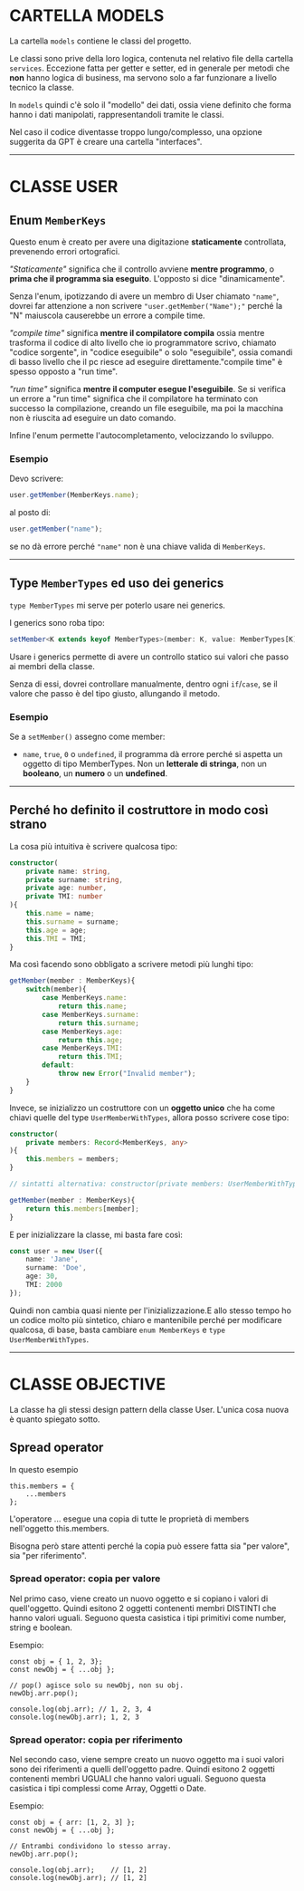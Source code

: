 
# CARTELLA MODELS

La cartella `models` contiene le classi del progetto.

Le classi sono prive della loro logica, contenuta nel relativo file della cartella `services`. Eccezione fatta per getter e setter, ed in generale per metodi che **non** hanno logica di business, ma servono solo a far funzionare a livello tecnico la classe.

In `models` quindi c'è solo il "modello" dei dati, ossia viene definito che forma hanno i dati manipolati, rappresentandoli tramite le classi.

Nel caso il codice diventasse troppo lungo/complesso, una opzione suggerita da GPT è creare una cartella "interfaces".

---

# CLASSE USER

## Enum `MemberKeys`

Questo enum è creato per avere una digitazione **staticamente** controllata, prevenendo errori ortografici.

_"Staticamente"_ significa che il controllo avviene **mentre programmo**, o **prima che il programma sia eseguito**. L'opposto si dice "dinamicamente".

Senza l'enum, ipotizzando di avere un membro di User chiamato `"name"`, dovrei far attenzione a non scrivere `"user.getMember("Name");"` perché la "N" maiuscola causerebbe un errore a compile time.

_"compile time"_ significa **mentre il compilatore compila** ossia mentre trasforma il codice di alto livello che io programmatore scrivo, chiamato "codice sorgente", in "codice eseguibile" o solo "eseguibile", ossia comandi di basso livello che il pc riesce ad eseguire direttamente."compile time" è spesso opposto a "run time".

_"run time"_ significa  **mentre il computer esegue l'eseguibile**. Se si verifica un errore a "run time" significa che il compilatore ha terminato con successo la compilazione, creando un file eseguibile, ma poi la macchina non è riuscita ad eseguire un dato comando.

Infine l'enum permette l'autocompletamento, velocizzando lo sviluppo.

### Esempio
Devo scrivere:
```typescript
user.getMember(MemberKeys.name);
```
al posto di:
```typescript
user.getMember("name");
```
se no dà errore perché `"name"` non è una chiave valida di `MemberKeys`.

---

## Type `MemberTypes` ed uso dei generics

`type MemberTypes` mi serve per poterlo usare nei generics.

I generics sono roba tipo:
```typescript
setMember<K extends keyof MemberTypes>(member: K, value: MemberTypes[K]): void {...}
```

Usare i generics permette di avere un controllo statico sui valori che passo ai membri della classe.

Senza di essi, dovrei controllare manualmente, dentro ogni `if`/`case`, se il valore che passo è del tipo giusto, allungando il metodo.

### Esempio
Se a `setMember()` assegno come member:
- `name`, `true`, `0` o `undefined`, 
il programma dà errore perché si aspetta un oggetto di tipo MemberTypes. Non un **letterale di stringa**, non un **booleano**, un **numero** o un **undefined**.

---

## Perché ho definito il costruttore in modo così strano

La cosa più intuitiva è scrivere qualcosa tipo:

```typescript
constructor( 
    private name: string,
    private surname: string,
    private age: number,
    private TMI: number
){
    this.name = name;
    this.surname = surname;
    this.age = age;
    this.TMI = TMI;
}
```

Ma così facendo sono obbligato a scrivere metodi più lunghi tipo:

```typescript
getMember(member : MemberKeys){
    switch(member){
        case MemberKeys.name:
            return this.name;
        case MemberKeys.surname:
            return this.surname;
        case MemberKeys.age:
            return this.age;
        case MemberKeys.TMI:
            return this.TMI;
        default:
            throw new Error("Invalid member");
    }
}
```

Invece, se inizializzo un costruttore con un **oggetto unico** che ha come chiavi quelle del type `UserMemberWithTypes`, allora posso scrivere cose tipo:

```typescript
constructor( 
    private members: Record<MemberKeys, any>
){
    this.members = members;
}

// sintatti alternativa: constructor(private members: UserMemberWithTypes) {}

getMember(member : MemberKeys){
    return this.members[member];
}
```

E per inizializzare la classe, mi basta fare così:

```typescript
const user = new User({
    name: 'Jane',
    surname: 'Doe',
    age: 30,
    TMI: 2000
});
```

Quindi non cambia quasi niente per l'inizializzazione.E allo stesso tempo ho un codice molto più sintetico, chiaro e mantenibile perché per modificare qualcosa, di base, basta cambiare `enum MemberKeys` e `type UserMemberWithTypes`.

---

# CLASSE OBJECTIVE

La classe ha gli stessi design pattern della classe User. L'unica cosa nuova è quanto spiegato sotto.

## Spread operator

In questo esempio

```
this.members = {
    ...members
};
```

L'operatore ... esegue una copia di tutte le proprietà di members nell'oggetto this.members.

Bisogna però stare attenti perché la copia può essere fatta sia "per valore", sia "per riferimento". 

### Spread operator: copia per valore

Nel primo caso, viene creato un nuovo oggetto e si copiano i valori di quell'oggetto. Quindi esitono 2 oggetti contenenti membri DISTINTI che hanno valori uguali. Seguono questa casistica i tipi primitivi come number, string e boolean.

Esempio:

```
const obj = { 1, 2, 3};
const newObj = { ...obj };

// pop() agisce solo su newObj, non su obj.
newObj.arr.pop();

console.log(obj.arr); // 1, 2, 3, 4
console.log(newObj.arr); 1, 2, 3
```

### Spread operator: copia per riferimento

Nel secondo caso, viene sempre creato un nuovo oggetto ma i suoi valori sono dei riferimenti a quelli dell'oggetto padre. Quindi esitono 2 oggetti contenenti membri UGUALI che hanno valori uguali. Seguono questa casistica i tipi complessi come Array, Oggetti o Date.

Esempio:

```
const obj = { arr: [1, 2, 3] };
const newObj = { ...obj };

// Entrambi condividono lo stesso array.
newObj.arr.pop();

console.log(obj.arr);    // [1, 2]
console.log(newObj.arr); // [1, 2]
```
